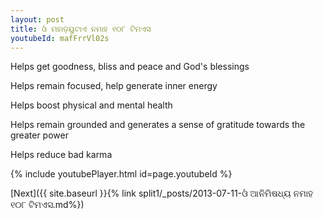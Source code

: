 ```yaml
---
layout: post
title: ଓଁ ମହାଡ଼ୟୁଟାଏ ନମାହ ୧୦୮ ଟିମଏସ
youtubeId: mafFrrVl02s
---
```

 
 
Helps get goodness, bliss and peace and God's blessings
 
Helps remain focused, help generate inner energy 
 
Helps boost physical and mental health 
 
Helps remain grounded and generates a sense of gratitude towards the greater power 
 
Helps reduce bad karma
 
 
 
 


{% include youtubePlayer.html id=page.youtubeId %}
 
[Next]({{ site.baseurl }}{% link  split1/_posts/2013-07-11-ଓଁ ଆନିମିଷଧ୍ୟ ନମାହ ୧୦୮ ଟିମଏସ.md%})
 
